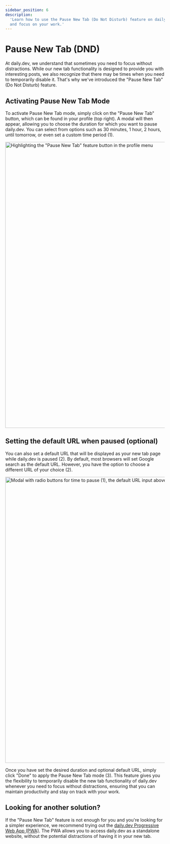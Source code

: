 ```yaml
---
sidebar_position: 6
description:
  'Learn how to use the Pause New Tab (Do Not Disturb) feature on daily.dev to minimize distractions
  and focus on your work.'
---
```


# Pause New Tab (DND)

At daily.dev, we understand that sometimes you need to focus without distractions. While our new tab
functionality is designed to provide you with interesting posts, we also recognize that there may be
times when you need to temporarily disable it. That's why we've introduced the "Pause New Tab" (Do
Not Disturb) feature.

## Activating Pause New Tab Mode

To activate Pause New Tab mode, simply click on the "Pause New Tab" button, which can be found in
your profile (top right). A modal will then appear, allowing you to choose the duration for which
you want to pause daily.dev. You can select from options such as 30 minutes, 1 hour, 2 hours, until
tomorrow, or even set a custom time period (1).

<img src="https://daily-now-res.cloudinary.com/image/upload/v1724398269/docs-v2/fc25b61d-1071-4494-8b5a-d0f10c13a8b1.png" alt='Highlighting the "Pause New Tab" feature button in the profile menu' width="900" height="900" />

## Setting the default URL when paused (optional)

You can also set a default URL that will be displayed as your new tab page while daily.dev is paused
(2). By default, most browsers will set Google search as the default URL. However, you have the
option to choose a different URL of your choice (2).

<img src="https://daily-now-res.cloudinary.com/image/upload/v1663400467/docs-v2/pause-new-tab-2.jpg" alt='Modal with radio buttons for time to pause (1), the default URL input above the radio buttons (2), and the "Done" button (3)' width="900" height="900" loading="lazy"/>

Once you have set the desired duration and optional default URL, simply click "Done" to apply the
Pause New Tab mode (3). This feature gives you the flexibility to temporarily disable the new tab
functionality of daily.dev whenever you need to focus without distractions, ensuring that you can
maintain productivity and stay on track with your work.

## Looking for another solution?

If the "Pause New Tab" feature is not enough for you and you're looking for a simpler experience, we
recommend trying out the [daily.dev Progressive Web App (PWA)](../getting-started/pwa.md). The PWA
allows you to access daily.dev as a standalone website, without the potential distractions of having
it in your new tab.
